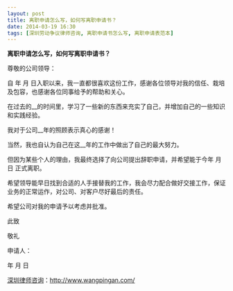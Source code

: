 ```yaml
---
layout: post
title: 离职申请怎么写，如何写离职申请书？
date: 2014-03-19 16:30
tags: [深圳劳动争议律师咨询, 离职申请书怎么写, 离职申请表范本]
---
```

<strong>离职申请怎么写，如何写离职申请书？</strong>

尊敬的公司领导：

自 年 月 日入职以来，我一直都很喜欢这份工作，感谢各位领导对我的信任、栽培及包容，也感谢各位同事给予的帮助和关心。

在过去的__的时间里，学习了一些新的东西来充实了自己，并增加自己的一些知识和实践经验。

我对于公司__年的照顾表示真心的感谢！

当然，我也自认为自己在这__年的工作中做出了自己的最大努力。

但因为某些个人的理由，我最终选择了向公司提出辞职申请，并希望能于今年 月 日 正式离职。

希望领导能早日找到合适的人手接替我的工作，我会尽力配合做好交接工作，保证业务的正常运作，对公司、对客户尽好最后的责任。

希望公司对我的申请予以考虑并批准。

此致

敬礼

申请人：

年 月 日

<a href="http://www.wangpingan.com/">深圳律师咨询</a>：<a href="http://www.wangpingan.com/">http://www.wangpingan.com/</a>

